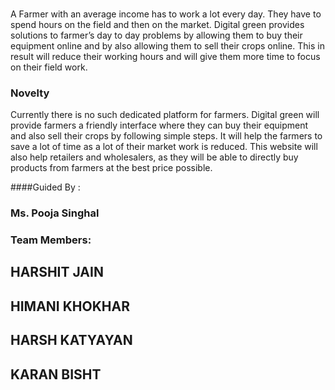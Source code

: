 ### 
A Farmer with an average income has to work a lot every day. They
have to spend hours on the field and then on the market.
Digital green provides solutions to farmer’s day to day problems by
allowing them to buy their equipment online and by also allowing them
to sell their crops online.
This in result will reduce their working hours and will give them more
time to focus on their field work.

### Novelty 
Currently there is no such dedicated platform for farmers.
Digital green will provide farmers a friendly interface where they can buy
their equipment and also sell their crops by following simple steps.
It will help the farmers to save a lot of time as a lot of their market work is
reduced.
This website will also help retailers and wholesalers, as they will be able to
directly buy products from farmers at the best price possible.

####Guided By :
### Ms. Pooja Singhal

### Team Members:
## HARSHIT JAIN
## HIMANI KHOKHAR
## HARSH KATYAYAN
## KARAN BISHT
